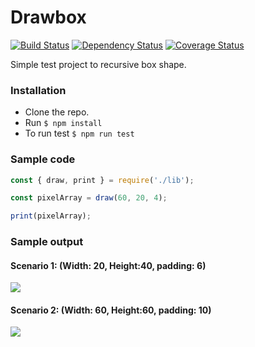 Drawbox
=======

[![Build Status](https://travis-ci.com/dhinesh-orgnization/drawbox.svg?branch=master)](https://travis-ci.com/dhinesh-orgnization/drawbox)
[![Dependency Status](https://david-dm.org/dhinesh-orgnization/drawbox.svg?style=flat-square)](https://david-dm.org/dhinesh-orgnization/drawbox)
[![Coverage Status](https://coveralls.io/repos/github/dhinesh-orgnization/drawbox/badge.svg?branch=master)](https://coveralls.io/github/dhinesh-orgnization/drawbox?branch=master)

Simple test project to recursive box shape.

### Installation
- Clone the repo.
- Run `$ npm install`
- To run test `$ npm run test`

### Sample code
```javascript
const { draw, print } = require('./lib');

const pixelArray = draw(60, 20, 4);

print(pixelArray);
```

### Sample output
#### Scenario 1: (Width: 20, Height:40, padding: 6)
![](https://github.com/dhineshpandiyan/drawbox/blob/master/doc/20-40-6.png)

#### Scenario 2: (Width: 60, Height:60, padding: 10)
![](https://github.com/dhineshpandiyan/drawbox/blob/master/doc/60-60-10.png)

